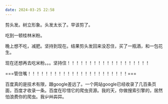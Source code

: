 ```yaml
---
date: 2024-03-25 22:58
---
```


剪头发。树立形象。头发太长了。早该剪了。

吃到一顿桂林米粉。

晚上想不吃，减肥。坚持到现在。结果剪头发回来没忍住，买了一瓶酒，和一包花生。

现在还想再去吃米粉。。。坚持住！！！！！！！！！！！！！！！！！！！

===管住嘴！！！！！！！！！！！！！！！！！！！！！！！===

<!-- truncate -->

百度真的是技术有限，跟google差远了。一个网站google已经收录了几百条页面，百度才收录一条。百度在珍惜它的爬虫资源。我的天，你做搜索引擎的，居然怕浪费你的爬虫。我屮艸芔茻。
